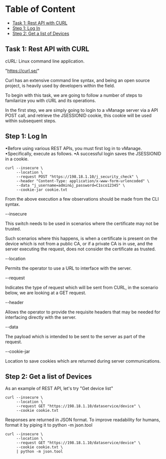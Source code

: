 # Table of Content

* [Task 1: Rest API with CURL](#task-1-rest-api-with-curl)
* [Step 1: Log In](#step-1-log-in)
* [Step 2: Get a list of Devices](#step-2-get-a-list-of-devices)

## Task 1: Rest API with CURL

cURL: Linux command line application.

"https://curl.se/"

Curl has an extensive command line syntax, and being an open source project, is heavily used by developers within the field.

To begin with this task, we are going to follow a number of steps to familairize you with cURL and its operations.

In the first step, we are simply going to login to a vManage server via a API POST call, and retrieve the JSESSIONID cookie, this cookie will be used within subsequent steps.

## Step 1: Log In

•Before using various REST APIs, you must first log in to vManage.
•Specifically, execute as follows.
•A successful login saves the JSESSIONID in a cookie.

```code
curl --insecure \
     --location \
     --request POST "https://198.18.1.10/j_security_check" \
     --header "Content-Type: application/x-www-form-urlencoded" \
     --data "j_username=admin&j_password=C1sco12345" \
     --cookie-jar cookie.txt
```

From the above execution a few observations should be made from the CLI syntax.

--insecure

 This switch needs to be used in scenarios where the certificate may not be trusted.

Such scenarios where this happens, is when a certificate is present on the device which is not from a public CA, or if a private CA is in use, and the server executing the request, does not consider the certificate as trusted.

--location

Permits the operator to use a URL to interface with the server.

--request

Indicates the type of request which will be sent from CURL, in the scenario below, we are looking at a GET request.

--header

Allows the operator to provide the requisite headers that may be needed for interfacing directly with the server.

--data

The payload which is intended to be sent to the server as part of the request.

--cookie-jar

Location to save cookies which are returned during server communications.

## Step 2: Get a list of Devices

As an example of REST API, let's try "Get device list"

```code
curl --insecure \
     --location \
     --request GET "https://198.18.1.10/dataservice/device" \
     --cookie cookie.txt
```

Responses are returned in JSON format. To improve readability for humans, format it by piping it to python -m json.tool

```code
curl --insecure \
     --location \
     --request GET "https://198.18.1.10/dataservice/device" \
     --cookie cookie.txt \
     | python -m json.tool
```

